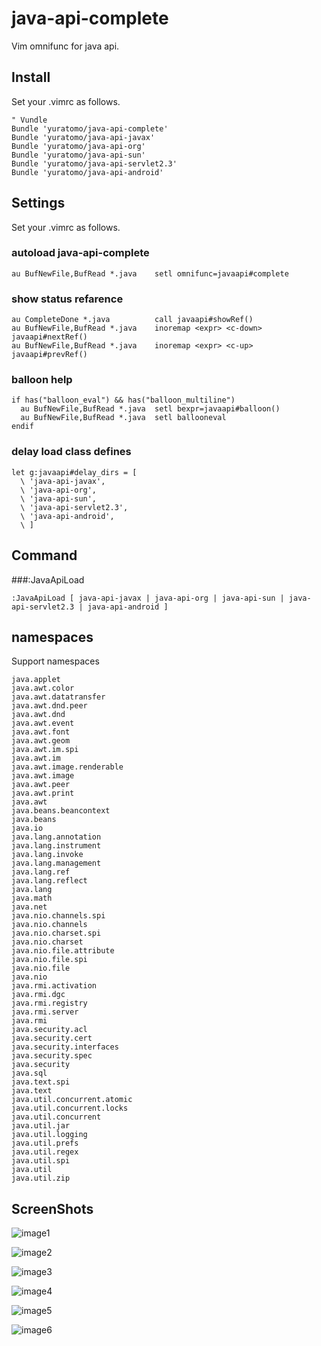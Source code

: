 java-api-complete
=================
Vim omnifunc for java api.

Install
-------
Set your .vimrc as follows.

    " Vundle
    Bundle 'yuratomo/java-api-complete'
    Bundle 'yuratomo/java-api-javax'
    Bundle 'yuratomo/java-api-org'
    Bundle 'yuratomo/java-api-sun'
    Bundle 'yuratomo/java-api-servlet2.3'
    Bundle 'yuratomo/java-api-android'

Settings
--------
Set your .vimrc as follows.
### autoload java-api-complete
    au BufNewFile,BufRead *.java    setl omnifunc=javaapi#complete
    
### show status refarence
    au CompleteDone *.java          call javaapi#showRef()
    au BufNewFile,BufRead *.java    inoremap <expr> <c-down> javaapi#nextRef()
    au BufNewFile,BufRead *.java    inoremap <expr> <c-up>   javaapi#prevRef()

### balloon help
    if has("balloon_eval") && has("balloon_multiline") 
      au BufNewFile,BufRead *.java  setl bexpr=javaapi#balloon()
      au BufNewFile,BufRead *.java  setl ballooneval
    endif
    
### delay load class defines
    let g:javaapi#delay_dirs = [
      \ 'java-api-javax',
      \ 'java-api-org',
      \ 'java-api-sun',
      \ 'java-api-servlet2.3',
      \ 'java-api-android',
      \ ]

Command
-------
###:JavaApiLoad

    :JavaApiLoad [ java-api-javax | java-api-org | java-api-sun | java-api-servlet2.3 | java-api-android ]


namespaces
----------
Support namespaces

    java.applet
    java.awt.color
    java.awt.datatransfer
    java.awt.dnd.peer
    java.awt.dnd
    java.awt.event
    java.awt.font
    java.awt.geom
    java.awt.im.spi
    java.awt.im
    java.awt.image.renderable
    java.awt.image
    java.awt.peer
    java.awt.print
    java.awt
    java.beans.beancontext
    java.beans
    java.io
    java.lang.annotation
    java.lang.instrument
    java.lang.invoke
    java.lang.management
    java.lang.ref
    java.lang.reflect
    java.lang
    java.math
    java.net
    java.nio.channels.spi
    java.nio.channels
    java.nio.charset.spi
    java.nio.charset
    java.nio.file.attribute
    java.nio.file.spi
    java.nio.file
    java.nio
    java.rmi.activation
    java.rmi.dgc
    java.rmi.registry
    java.rmi.server
    java.rmi
    java.security.acl
    java.security.cert
    java.security.interfaces
    java.security.spec
    java.security
    java.sql
    java.text.spi
    java.text
    java.util.concurrent.atomic
    java.util.concurrent.locks
    java.util.concurrent
    java.util.jar
    java.util.logging
    java.util.prefs
    java.util.regex
    java.util.spi
    java.util
    java.util.zip
    
ScreenShots
----------
![image1](http://yuratomo.up.d.seesaa.net/yuratomo/image/javaapi01.PNG "image1")

![image2](http://yuratomo.up.d.seesaa.net/yuratomo/image/javaapi02.PNG "image1")

![image3](http://yuratomo.up.d.seesaa.net/yuratomo/image/javaapi03.PNG "image1")

![image4](http://yuratomo.up.d.seesaa.net/yuratomo/image/javaapi04.PNG "image1")

![image5](http://yuratomo.up.d.seesaa.net/yuratomo/image/javaapi05.PNG "image1")

![image6](http://yuratomo.up.d.seesaa.net/yuratomo/image/javaapi06.PNG "image1")

